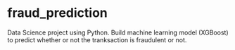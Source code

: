 # fraud_prediction
Data Science project using Python. Build machine learning model  (XGBoost) to predict whether or not the tranksaction is fraudulent or not.

